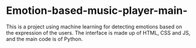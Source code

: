 # Emotion-based-music-player-main-
This is a project using machine learning for detecting emotions based on the expression of the users. The interface is made up of HTML, CSS and JS, and the main code is of Python.
